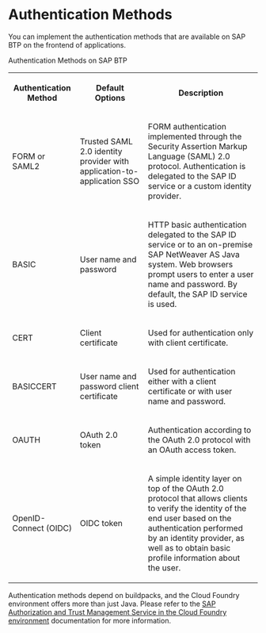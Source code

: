<!-- loio9751f1b234ac4024a173887c67df1f0d -->

# Authentication Methods

You can implement the authentication methods that are available on SAP BTP on the frontend of applications.

<a name="loio9751f1b234ac4024a173887c67df1f0d__table_qsd_fhg_l2b"/>Authentication Methods on SAP BTP


<table>
<tr>
<th>

Authentication Method



</th>
<th>

Default Options



</th>
<th>

Description



</th>
</tr>
<tr>
<td>

FORM or SAML2



</td>
<td>

Trusted SAML 2.0 identity provider with application-to-application SSO



</td>
<td>

FORM authentication implemented through the Security Assertion Markup Language \(SAML\) 2.0 protocol. Authentication is delegated to the SAP ID service or a custom identity provider.



</td>
</tr>
<tr>
<td>

BASIC



</td>
<td>

User name and password



</td>
<td>

HTTP basic authentication delegated to the SAP ID service or to an on-premise SAP NetWeaver AS Java system. Web browsers prompt users to enter a user name and password. By default, the SAP ID service is used.



</td>
</tr>
<tr>
<td>

CERT



</td>
<td>

Client certificate



</td>
<td>

Used for authentication only with client certificate.



</td>
</tr>
<tr>
<td>

BASICCERT



</td>
<td>

User name and password client certificate



</td>
<td>

Used for authentication either with a client certificate or with user name and password.



</td>
</tr>
<tr>
<td>

OAUTH



</td>
<td>

OAuth 2.0 token



</td>
<td>

Authentication according to the OAuth 2.0 protocol with an OAuth access token.



</td>
</tr>
<tr>
<td>

OpenID-Connect \(OIDC\)



</td>
<td>

OIDC token



</td>
<td>

A simple identity layer on top of the OAuth 2.0 protocol that allows clients to verify the identity of the end user based on the authentication performed by an identity provider, as well as to obtain basic profile information about the user.



</td>
</tr>
</table>

Authentication methods depend on buildpacks, and the Cloud Foundry environment offers more than just Java. Please refer to the [SAP Authorization and Trust Management Service in the Cloud Foundry environment](6373bb7a96114d619bfdfdc6f505d1b9.md) documentation for more information.

